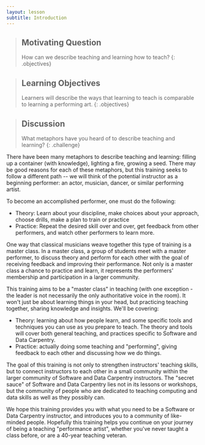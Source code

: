 ```yaml
---
layout: lesson
subtitle: Introduction
---
```


> ## Motivating Question
> How can we describe teaching and learning how to teach?
{: .objectives}

> ## Learning Objectives
> Learners will describe the ways that learning to teach is comparable
> to learning a performing art.
{: .objectives}

> ## Discussion
>
> What metaphors have you heard of to describe teaching and learning?
{: .challenge}

There have been many metaphors to describe teaching and learning: filling up
a container (with knowledge), lighting a fire, growing a seed.  There may be
good reasons for each of these metaphors, but this training seeks to follow
a different path -- we will think of the potential instructor as a beginning performer: an
actor, musician, dancer, or similar performing artist.

To become an accomplished performer, one must do the following:

* Theory: Learn about your discipline, make choices about your approach,
  choose drills, make a plan to train or practice
* Practice: Repeat the desired skill over and over, get feedback from other
  performers, and watch other performers to learn more.

One way that classical musicians weave together this type of training
is a master class.  In a master class, a group of students meet with a
master performer, to discuss theory and perform for each other with
the goal of receiving feedback and improving their performance.  Not
only is a master class a chance to practice and learn, it represents
the performers' membership and participation in a larger community.

This training aims to be a "master class" in teaching (with one
exception - the leader is not necessarily the only authoritative voice
in the room).  It won't just be about learning things in your head,
but practicing teaching together, sharing knowledge and insights.
We'll be covering:

* Theory: learning about how people learn, and some specific tools and techniques
  you can use as you prepare to teach.  The theory and tools will cover both
  general teaching, and practices specific to Software and Data Carpentry.
* Practice: actually doing some teaching and "performing", giving feedback to each other
  and discussing how we do things.

The goal of this training is not only to strengthen instructors'
teaching skills, but to connect instructors to each other in a small
community within the larger community of Software and Data Carpentry
instructors.  The "secret sauce" of Software and Data Carpentry lies
not in its lessons or workshops, but the community of people who are
dedicated to teaching computing and data skills as well as they
possibly can.

We hope this training provides you with what you need to be a Software or Data
Carpentry instructor, and introduces you to a community of like-minded people.
Hopefully this training helps you continue on your journey of being a teaching
"performance artist", whether you've never taught a class before, or are a 40-year
teaching veteran.
